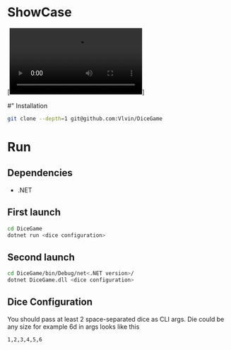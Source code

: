 # ShowCase
[![ShowCase](https://raw.githubusercontent.com/Vlvin/DiceGame/main/ShowCase.mp4)]


#" Installation
```sh
git clone --depth=1 git@github.com:Vlvin/DiceGame
```



# Run
## Dependencies
  - .NET

## First launch
```sh
cd DiceGame
dotnet run <dice configuration>
```
## Second launch 
```sh
cd DiceGame/bin/Debug/net<.NET version>/
dotnet DiceGame.dll <dice configuration>
```

## Dice Configuration
You should pass at least 2 space-separated dice as CLI args.
Die could be any size
for example 6d in args looks like this
```
1,2,3,4,5,6
```

